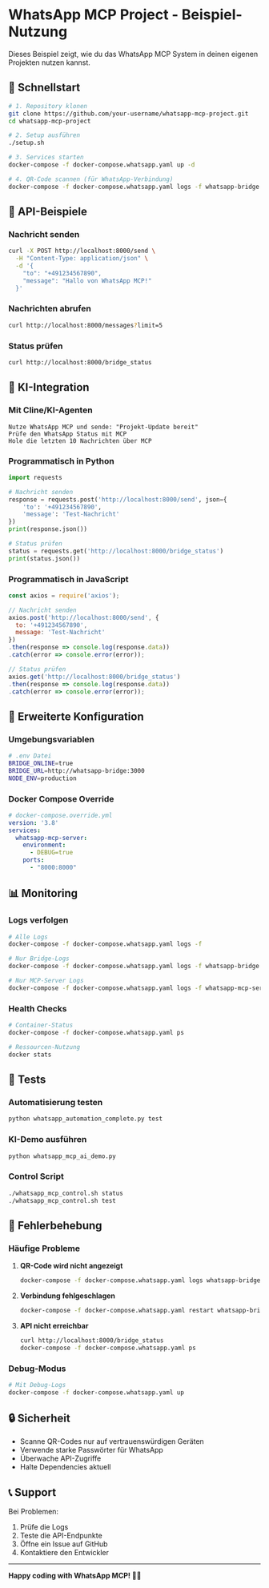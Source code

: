 # WhatsApp MCP Project - Beispiel-Nutzung

Dieses Beispiel zeigt, wie du das WhatsApp MCP System in deinen eigenen Projekten nutzen kannst.

## 🚀 Schnellstart

```bash
# 1. Repository klonen
git clone https://github.com/your-username/whatsapp-mcp-project.git
cd whatsapp-mcp-project

# 2. Setup ausführen
./setup.sh

# 3. Services starten
docker-compose -f docker-compose.whatsapp.yaml up -d

# 4. QR-Code scannen (für WhatsApp-Verbindung)
docker-compose -f docker-compose.whatsapp.yaml logs -f whatsapp-bridge
```

## 📡 API-Beispiele

### Nachricht senden

```bash
curl -X POST http://localhost:8000/send \
  -H "Content-Type: application/json" \
  -d '{
    "to": "+491234567890",
    "message": "Hallo von WhatsApp MCP!"
  }'
```

### Nachrichten abrufen

```bash
curl http://localhost:8000/messages?limit=5
```

### Status prüfen

```bash
curl http://localhost:8000/bridge_status
```

## 🤖 KI-Integration

### Mit Cline/KI-Agenten

```
Nutze WhatsApp MCP und sende: "Projekt-Update bereit"
Prüfe den WhatsApp Status mit MCP
Hole die letzten 10 Nachrichten über MCP
```

### Programmatisch in Python

```python
import requests

# Nachricht senden
response = requests.post('http://localhost:8000/send', json={
    'to': '+491234567890',
    'message': 'Test-Nachricht'
})
print(response.json())

# Status prüfen
status = requests.get('http://localhost:8000/bridge_status')
print(status.json())
```

### Programmatisch in JavaScript

```javascript
const axios = require('axios');

// Nachricht senden
axios.post('http://localhost:8000/send', {
  to: '+491234567890',
  message: 'Test-Nachricht'
})
.then(response => console.log(response.data))
.catch(error => console.error(error));

// Status prüfen
axios.get('http://localhost:8000/bridge_status')
.then(response => console.log(response.data))
.catch(error => console.error(error));
```

## 🔧 Erweiterte Konfiguration

### Umgebungsvariablen

```bash
# .env Datei
BRIDGE_ONLINE=true
BRIDGE_URL=http://whatsapp-bridge:3000
NODE_ENV=production
```

### Docker Compose Override

```yaml
# docker-compose.override.yml
version: '3.8'
services:
  whatsapp-mcp-server:
    environment:
      - DEBUG=true
    ports:
      - "8000:8000"
```

## 📊 Monitoring

### Logs verfolgen

```bash
# Alle Logs
docker-compose -f docker-compose.whatsapp.yaml logs -f

# Nur Bridge-Logs
docker-compose -f docker-compose.whatsapp.yaml logs -f whatsapp-bridge

# Nur MCP-Server Logs
docker-compose -f docker-compose.whatsapp.yaml logs -f whatsapp-mcp-server
```

### Health Checks

```bash
# Container-Status
docker-compose -f docker-compose.whatsapp.yaml ps

# Ressourcen-Nutzung
docker stats
```

## 🧪 Tests

### Automatisierung testen

```bash
python whatsapp_automation_complete.py test
```

### KI-Demo ausführen

```bash
python whatsapp_mcp_ai_demo.py
```

### Control Script

```bash
./whatsapp_mcp_control.sh status
./whatsapp_mcp_control.sh test
```

## 🐛 Fehlerbehebung

### Häufige Probleme

1. **QR-Code wird nicht angezeigt**
   ```bash
   docker-compose -f docker-compose.whatsapp.yaml logs whatsapp-bridge
   ```

2. **Verbindung fehlgeschlagen**
   ```bash
   docker-compose -f docker-compose.whatsapp.yaml restart whatsapp-bridge
   ```

3. **API nicht erreichbar**
   ```bash
   curl http://localhost:8000/bridge_status
   docker-compose -f docker-compose.whatsapp.yaml ps
   ```

### Debug-Modus

```bash
# Mit Debug-Logs
docker-compose -f docker-compose.whatsapp.yaml up
```

## 🔒 Sicherheit

- Scanne QR-Codes nur auf vertrauenswürdigen Geräten
- Verwende starke Passwörter für WhatsApp
- Überwache API-Zugriffe
- Halte Dependencies aktuell

## 📞 Support

Bei Problemen:
1. Prüfe die Logs
2. Teste die API-Endpunkte
3. Öffne ein Issue auf GitHub
4. Kontaktiere den Entwickler

---

**Happy coding with WhatsApp MCP! 🚀📱**
